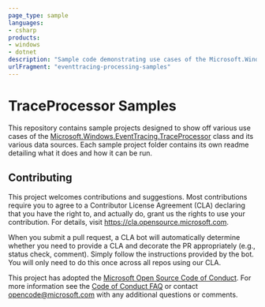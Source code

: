 ```yaml
---
page_type: sample
languages:
- csharp
products:
- windows
- dotnet
description: "Sample code demonstrating use cases of the Microsoft.Windows.EventTracing.Processing.All nuget package."
urlFragment: "eventtracing-processing-samples"
---
```


# TraceProcessor Samples

This repository contains sample projects designed to show off various use cases of the [Microsoft.Windows.EventTracing.TraceProcessor](https://www.nuget.org/packages/Microsoft.Windows.EventTracing.Processing.All/) class and its various data sources.
Each sample project folder contains its own readme detailing what it does and how it can be run.

## Contributing

This project welcomes contributions and suggestions.  Most contributions require you to agree to a
Contributor License Agreement (CLA) declaring that you have the right to, and actually do, grant us
the rights to use your contribution. For details, visit https://cla.opensource.microsoft.com.

When you submit a pull request, a CLA bot will automatically determine whether you need to provide
a CLA and decorate the PR appropriately (e.g., status check, comment). Simply follow the instructions
provided by the bot. You will only need to do this once across all repos using our CLA.

This project has adopted the [Microsoft Open Source Code of Conduct](https://opensource.microsoft.com/codeofconduct/).
For more information see the [Code of Conduct FAQ](https://opensource.microsoft.com/codeofconduct/faq/) or
contact [opencode@microsoft.com](mailto:opencode@microsoft.com) with any additional questions or comments.
